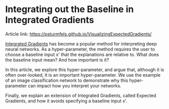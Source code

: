 
# Integrating out the Baseline in Integrated Gradients
Article link: https://psturmfels.github.io/VisualizingExpectedGradients/

[Integrated Gradients](https://arxiv.org/pdf/1703.01365) has become a popular method for
interpreting deep neural networks. As a hyper-parameter, the method requires
the user to choose a baseline input x' that the explanations are relative to.
What does the baseline input mean? And how important is it?

In this article, we explore this hyper-parameter, and argue
that, although it is often over-looked, it is an important
hyper-parameter. We use the example of an image classification network
to demonstrate why this hyper-parameter can impact how
you interpret your networks.

Finally, we explain an extension of Integrated Gradients, 
called Expected Gradients, and how it avoids specifying a baseline input x'.
